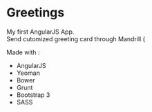 Greetings
=========

My first AngularJS App.  
Send cutomized greeting card through Mandrill (


Made with : 
* AngularJS
* Yeoman 
* Bower 
* Grunt 
* Bootstrap 3
* SASS

